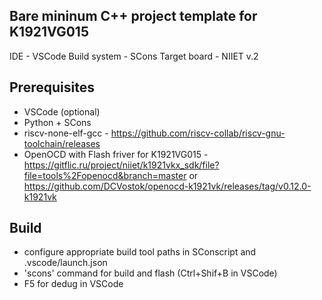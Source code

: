 
## Bare mininum C++ project template for K1921VG015

IDE - VSCode
Build system - SCons
Target board - NIIET v.2

## Prerequisites
- VSCode (optional)
- Python + SCons
- riscv-none-elf-gcc - https://github.com/riscv-collab/riscv-gnu-toolchain/releases
- OpenOCD with Flash friver for K1921VG015 - https://gitflic.ru/project/niiet/k1921vkx_sdk/file?file=tools%2Fopenocd&branch=master or https://github.com/DCVostok/openocd-k1921vk/releases/tag/v0.12.0-k1921vk

## Build

- configure appropriate build tool paths in SConscript and .vscode/launch.json
- 'scons' command for build and flash (Ctrl+Shif+B in VSCode)
- F5 for dedug in VSCode

